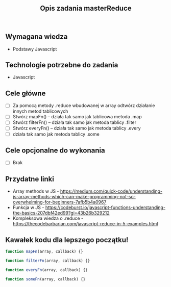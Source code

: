 <h2 align="center">Opis zadania masterReduce </h2>

<br>

## Wymagana wiedza

- Podstawy Javascript

## Technologie potrzebne do zadania

- Javascript

## Cele główne

- [ ] Za pomocą metody .reduce wbudowanej w array odtwórz działanie innych metod tablicowych
- [ ] Stwórz mapFn() – działa tak samo jak tablicowa metoda .map
- [ ] Stwórz filterFn() – działa tak samo jak metoda tablicy .filter
- [ ] Stwórz everyFn() – działa tak samo jak metoda tablicy .every
- [ ] działa tak samo jak metoda tablicy .some

## Cele opcjonalne do wykonania

- [ ] Brak

## Przydatne linki

- Array methods w JS - https://medium.com/quick-code/understanding-js-array-methods-which-can-make-programming-not-so-overwhelming-for-beginners-7afb5b4a0967
- Funkcja w JS - https://codeburst.io/javascript-functions-understanding-the-basics-207dbf42ed99?gi=43b26b329212
- Kompleksowa wiedza o .reduce - https://thecodebarbarian.com/javascript-reduce-in-5-examples.html

## Kawałek kodu dla lepszego początku!

```javascript
function mapFn(array, callback) {}

function filterFn(array, callback) {}

function everyFn(array, callback) {}

function someFn(array, callback) {}
```
